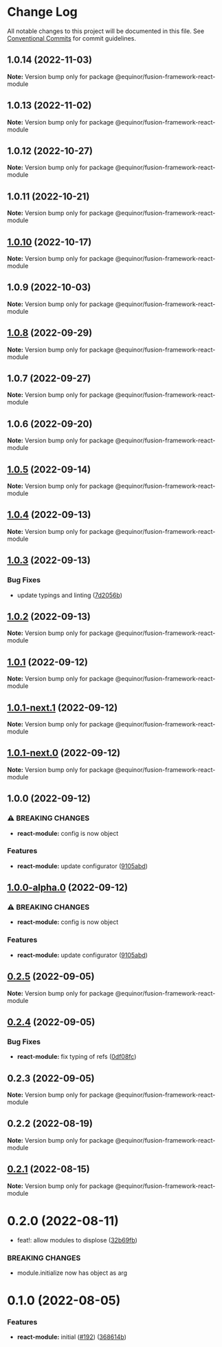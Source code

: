 # Change Log

All notable changes to this project will be documented in this file.
See [Conventional Commits](https://conventionalcommits.org) for commit guidelines.

## 1.0.14 (2022-11-03)

**Note:** Version bump only for package @equinor/fusion-framework-react-module

## 1.0.13 (2022-11-02)

**Note:** Version bump only for package @equinor/fusion-framework-react-module

## 1.0.12 (2022-10-27)

**Note:** Version bump only for package @equinor/fusion-framework-react-module

## 1.0.11 (2022-10-21)

**Note:** Version bump only for package @equinor/fusion-framework-react-module

## [1.0.10](https://github.com/equinor/fusion-framework/compare/@equinor/fusion-framework-react-module@1.0.9...@equinor/fusion-framework-react-module@1.0.10) (2022-10-17)

**Note:** Version bump only for package @equinor/fusion-framework-react-module

## 1.0.9 (2022-10-03)

**Note:** Version bump only for package @equinor/fusion-framework-react-module

## [1.0.8](https://github.com/equinor/fusion-framework/compare/@equinor/fusion-framework-react-module@1.0.7...@equinor/fusion-framework-react-module@1.0.8) (2022-09-29)

**Note:** Version bump only for package @equinor/fusion-framework-react-module

## 1.0.7 (2022-09-27)

**Note:** Version bump only for package @equinor/fusion-framework-react-module

## 1.0.6 (2022-09-20)

**Note:** Version bump only for package @equinor/fusion-framework-react-module

## [1.0.5](https://github.com/equinor/fusion-framework/compare/@equinor/fusion-framework-react-module@1.0.4...@equinor/fusion-framework-react-module@1.0.5) (2022-09-14)

**Note:** Version bump only for package @equinor/fusion-framework-react-module

## [1.0.4](https://github.com/equinor/fusion-framework/compare/@equinor/fusion-framework-react-module@1.0.3...@equinor/fusion-framework-react-module@1.0.4) (2022-09-13)

**Note:** Version bump only for package @equinor/fusion-framework-react-module

## [1.0.3](https://github.com/equinor/fusion-framework/compare/@equinor/fusion-framework-react-module@1.0.2...@equinor/fusion-framework-react-module@1.0.3) (2022-09-13)

### Bug Fixes

-   update typings and linting ([7d2056b](https://github.com/equinor/fusion-framework/commit/7d2056b7866850b7efdfd4567385b5dbbcdf8761))

## [1.0.2](https://github.com/equinor/fusion-framework/compare/@equinor/fusion-framework-react-module@1.0.1...@equinor/fusion-framework-react-module@1.0.2) (2022-09-13)

**Note:** Version bump only for package @equinor/fusion-framework-react-module

## [1.0.1](https://github.com/equinor/fusion-framework/compare/@equinor/fusion-framework-react-module@1.0.1-next.1...@equinor/fusion-framework-react-module@1.0.1) (2022-09-12)

**Note:** Version bump only for package @equinor/fusion-framework-react-module

## [1.0.1-next.1](https://github.com/equinor/fusion-framework/compare/@equinor/fusion-framework-react-module@1.0.1-next.0...@equinor/fusion-framework-react-module@1.0.1-next.1) (2022-09-12)

**Note:** Version bump only for package @equinor/fusion-framework-react-module

## [1.0.1-next.0](https://github.com/equinor/fusion-framework/compare/@equinor/fusion-framework-react-module@1.0.0...@equinor/fusion-framework-react-module@1.0.1-next.0) (2022-09-12)

**Note:** Version bump only for package @equinor/fusion-framework-react-module

## 1.0.0 (2022-09-12)

### ⚠ BREAKING CHANGES

-   **react-module:** config is now object

### Features

-   **react-module:** update configurator ([9105abd](https://github.com/equinor/fusion-framework/commit/9105abd8458a5f1ea04fa46cd1a4bb86596a2346))

## [1.0.0-alpha.0](https://github.com/equinor/fusion-framework/compare/@equinor/fusion-framework-react-module@0.2.5...@equinor/fusion-framework-react-module@1.0.0-alpha.0) (2022-09-12)

### ⚠ BREAKING CHANGES

-   **react-module:** config is now object

### Features

-   **react-module:** update configurator ([9105abd](https://github.com/equinor/fusion-framework/commit/9105abd8458a5f1ea04fa46cd1a4bb86596a2346))

## [0.2.5](https://github.com/equinor/fusion-framework/compare/@equinor/fusion-framework-react-module@0.2.4...@equinor/fusion-framework-react-module@0.2.5) (2022-09-05)

**Note:** Version bump only for package @equinor/fusion-framework-react-module

## [0.2.4](https://github.com/equinor/fusion-framework/compare/@equinor/fusion-framework-react-module@0.2.3...@equinor/fusion-framework-react-module@0.2.4) (2022-09-05)

### Bug Fixes

-   **react-module:** fix typing of refs ([0df08fc](https://github.com/equinor/fusion-framework/commit/0df08fc00990a5c93b851f2c00175c7996f15845))

## 0.2.3 (2022-09-05)

**Note:** Version bump only for package @equinor/fusion-framework-react-module

## 0.2.2 (2022-08-19)

**Note:** Version bump only for package @equinor/fusion-framework-react-module

## [0.2.1](https://github.com/equinor/fusion-framework/compare/@equinor/fusion-framework-react-module@0.2.0...@equinor/fusion-framework-react-module@0.2.1) (2022-08-15)

**Note:** Version bump only for package @equinor/fusion-framework-react-module

# 0.2.0 (2022-08-11)

-   feat!: allow modules to displose ([32b69fb](https://github.com/equinor/fusion-framework/commit/32b69fb7cc61e78e503e67d0e77f21fb44b600b9))

### BREAKING CHANGES

-   module.initialize now has object as arg

# 0.1.0 (2022-08-05)

### Features

-   **react-module:** initial ([#192](https://github.com/equinor/fusion-framework/issues/192)) ([368614b](https://github.com/equinor/fusion-framework/commit/368614b2c7bd43fad21b17ba709a42cad6e84319))
